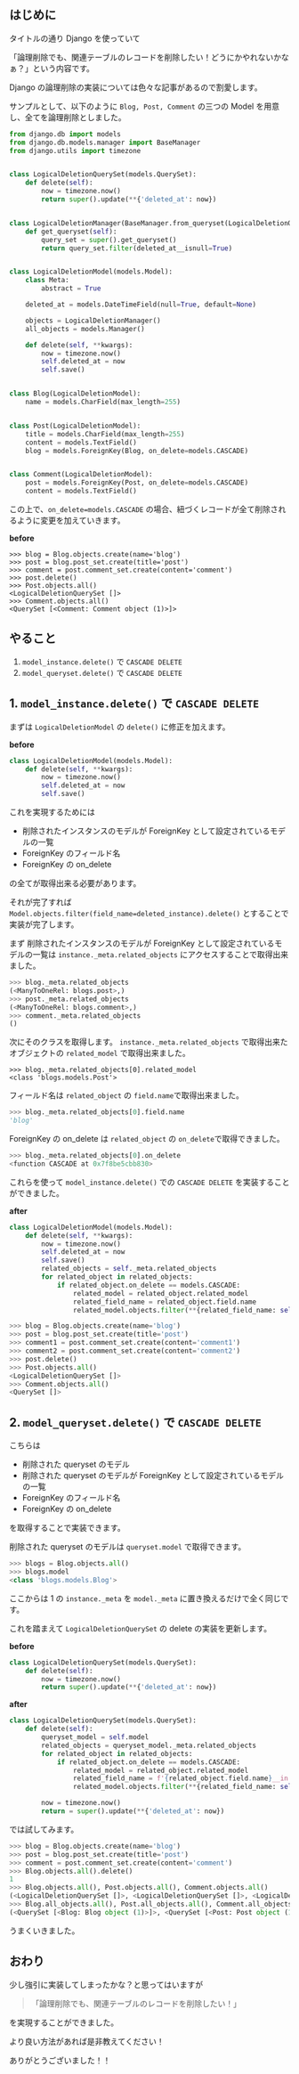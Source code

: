 ## はじめに

タイトルの通り Django を使っていて

「論理削除でも、関連テーブルのレコードを削除したい！どうにかやれないかなぁ？」という内容です。

Django の論理削除の実装については色々な記事があるので割愛します。

サンプルとして、以下のように `Blog, Post, Comment` の三つの Model を用意し、全てを論理削除としました。

```python
from django.db import models
from django.db.models.manager import BaseManager
from django.utils import timezone


class LogicalDeletionQuerySet(models.QuerySet):
    def delete(self):
        now = timezone.now()
        return super().update(**{'deleted_at': now})


class LogicalDeletionManager(BaseManager.from_queryset(LogicalDeletionQuerySet)):
    def get_queryset(self):
        query_set = super().get_queryset()
        return query_set.filter(deleted_at__isnull=True)


class LogicalDeletionModel(models.Model):
    class Meta:
        abstract = True

    deleted_at = models.DateTimeField(null=True, default=None)

    objects = LogicalDeletionManager()
    all_objects = models.Manager()

    def delete(self, **kwargs):
        now = timezone.now()
        self.deleted_at = now
        self.save()


class Blog(LogicalDeletionModel):
    name = models.CharField(max_length=255)


class Post(LogicalDeletionModel):
    title = models.CharField(max_length=255)
    content = models.TextField()
    blog = models.ForeignKey(Blog, on_delete=models.CASCADE)


class Comment(LogicalDeletionModel):
    post = models.ForeignKey(Post, on_delete=models.CASCADE)
    content = models.TextField()
```

この上で、`on_delete=models.CASCADE` の場合、紐づくレコードが全て削除されるように変更を加えていきます。

**before**

```
>>> blog = Blog.objects.create(name='blog')
>>> post = blog.post_set.create(title='post')
>>> comment = post.comment_set.create(content='comment')
>>> post.delete()
>>> Post.objects.all()
<LogicalDeletionQuerySet []>
>>> Comment.objects.all()
<QuerySet [<Comment: Comment object (1)>]>
```

## やること

1. `model_instance.delete()` で `CASCADE DELETE`
2. `model_queryset.delete()` で `CASCADE DELETE`

## 1. `model_instance.delete()` で `CASCADE DELETE`

まずは `LogicalDeletionModel` の `delete()` に修正を加えます。

**before**

```python
class LogicalDeletionModel(models.Model):
    def delete(self, **kwargs):
        now = timezone.now()
        self.deleted_at = now
        self.save()
```

これを実現するためには

- 削除されたインスタンスのモデルが ForeignKey として設定されているモデルの一覧
- ForeignKey のフィールド名
- ForeignKey の on_delete

の全てが取得出来る必要があります。

それが完了すれば
`Model.objects.filter(field_name=deleted_instance).delete()`
とすることで実装が完了します。

まず
削除されたインスタンスのモデルが ForeignKey として設定されているモデルの一覧は
`instance._meta.related_objects` にアクセスすることで取得出来ました。

```python
>>> blog._meta.related_objects
(<ManyToOneRel: blogs.post>,)
>>> post._meta.related_objects
(<ManyToOneRel: blogs.comment>,)
>>> comment._meta.related_objects
()
```

次にそのクラスを取得します。
`instance._meta.related_objects` で取得出来たオブジェクトの
`related_model` で取得出来ました。

```
>>> blog._meta.related_objects[0].related_model
<class 'blogs.models.Post'>
```

フィールド名は `related_object` の `field.name`で取得出来ました。

```python
>>> blog._meta.related_objects[0].field.name
'blog'
```

ForeignKey の on_delete は `related_object` の `on_delete`で取得できました。

```python
>>> blog._meta.related_objects[0].on_delete
<function CASCADE at 0x7f8be5cbb830>
```

これらを使って `model_instance.delete()` での `CASCADE DELETE` を実装することができました。

**after**

```python
class LogicalDeletionModel(models.Model):
    def delete(self, **kwargs):
        now = timezone.now()
        self.deleted_at = now
        self.save()
        related_objects = self._meta.related_objects
        for related_object in related_objects:
            if related_object.on_delete == models.CASCADE:
                related_model = related_object.related_model
                related_field_name = related_object.field.name
                related_model.objects.filter(**{related_field_name: self}).delete()
```

```python
>>> blog = Blog.objects.create(name='blog')
>>> post = blog.post_set.create(title='post')
>>> comment1 = post.comment_set.create(content='comment1')
>>> comment2 = post.comment_set.create(content='comment2')
>>> post.delete()
>>> Post.objects.all()
<LogicalDeletionQuerySet []>
>>> Comment.objects.all()
<QuerySet []>
```

## 2. `model_queryset.delete()` で `CASCADE DELETE`

こちらは

- 削除された queryset のモデル
- 削除された queryset のモデルが ForeignKey として設定されているモデルの一覧
- ForeignKey のフィールド名
- ForeignKey の on_delete

を取得することで実装できます。

削除された queryset のモデルは `queryset.model` で取得できます。

```python
>>> blogs = Blog.objects.all()
>>> blogs.model
<class 'blogs.models.Blog'>
```

ここからは 1 の `instance._meta` を `model._meta` に置き換えるだけで全く同じです。

これを踏まえて `LogicalDeletionQuerySet` の delete の実装を更新します。

**before**

```python
class LogicalDeletionQuerySet(models.QuerySet):
    def delete(self):
        now = timezone.now()
        return super().update(**{'deleted_at': now})

```

**after**

```python
class LogicalDeletionQuerySet(models.QuerySet):
    def delete(self):
        queryset_model = self.model
        related_objects = queryset_model._meta.related_objects
        for related_object in related_objects:
            if related_object.on_delete == models.CASCADE:
                related_model = related_object.related_model
                related_field_name = f'{related_object.field.name}__in'
                related_model.objects.filter(**{related_field_name: self}).delete()

        now = timezone.now()
        return = super().update(**{'deleted_at': now})
```

では試してみます。

```python
>>> blog = Blog.objects.create(name='blog')
>>> post = blog.post_set.create(title='post')
>>> comment = post.comment_set.create(content='comment')
>>> Blog.objects.all().delete()
1
>>> Blog.objects.all(), Post.objects.all(), Comment.objects.all()
(<LogicalDeletionQuerySet []>, <LogicalDeletionQuerySet []>, <LogicalDeletionQuerySet []>)
>>> Blog.all_objects.all(), Post.all_objects.all(), Comment.all_objects.all()
(<QuerySet [<Blog: Blog object (1)>]>, <QuerySet [<Post: Post object (1)>]>, <QuerySet [<Comment: Comment object (1)>]>)
```

うまくいきました。

## おわり

少し強引に実装してしまったかな？と思ってはいますが

> 「論理削除でも、関連テーブルのレコードを削除したい！」

を実現することができました。

より良い方法があれば是非教えてください！

ありがとうございました！！
